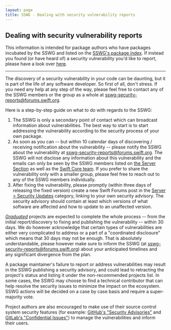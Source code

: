 ```yaml
---
layout: page
title: SSWG - Dealing with security vulnerability reports
---
```


## Dealing with security vulnerability reports

This information is intended for package authors who have packages incubated by the SSWG and listed on the [SSWG's package index](/documentation/server/#projects). If instead you found (or have heard of) a security vulnerability you'd like to report, please have a look over [here](/sswg/security/contributor-found-vulnerability.html).

---

The discovery of a security vulnerability in your code can be daunting, but it is part of the life of any software developer. So first of all, don't stress. If you need any help at any step of the way, please feel free to contact any of the SSWG members or the group as a whole at [sswg-security-reports@forums.swift.org](mailto:sswg-security-reports@forums.swift.org).

Here is a step-by-step guide on what to do with regards to the SSWG:

1. The SSWG is only a secondary point of contact which can broadcast information about vulnerabilities. The best way to start is to start addressing the vulnerability according to the security process of your own package.
2. As soon as you can -- but within 10 calendar days of discovering / receiving notification about the vulnerability -- please notify the SSWG about the vulnerability at [sswg-security-reports@forums.swift.org](mailto:sswg-security-reports@forums.swift.org). The SSWG will not disclose any information about this vulnerability and the emails can only be seen by the SSWG members listed on [the Server Section](/documentation/server/) as well as the [Swift Core team](/community/#community-structure). If you prefer to share the vulnerability only with a smaller group, please feel free to reach out to any of the SSWG members individually.
3. After fixing the vulnerability, please promptly (within three days of releasing the fixed version) create a new Swift Forums post in the [Server > Security Updates](https://forums.swift.org/c/server/security-updates/50) category, linking to your own security advisory. The security advisory should contain at least which versions of what software are affected and how to update to an unaffected version.

[_Graduated_](/sswg/incubation-process.html#process-diagram) projects are expected to complete the whole process -- from the initial report/discovery to fixing and publishing the vulnerability -- within 30 days. We do however acknowledge that certain types of vulnerabilities are either very complicated to address or a part of a "coordinated disclosure" which means that 30 days may not be enough. That is absolutely understandable, please however make sure to inform the SSWG (at [sswg-security-reports@forums.swift.org](mailto:sswg-security-reports@forums.swift.org)) about your anticipated timelines and any significant divergence from the plan.

A package maintainer's failure to report or address vulnerabilities may result in the SSWG publishing a security advisory, and could lead to retracting the project's status and listing it under the non-recommended projects list. In some cases, the SSWG may choose to find a technical contributor that can help resolve the security issues to minimize the impact on the ecosystem. SSWG actions will be decided on a case by case basis and require a super-majority vote.

Project authors are also encouraged to make use of their source control system security features (for example: [GitHub's "Security Advisories"](https://docs.github.com/en/github/managing-security-vulnerabilities/about-github-security-advisories) and [GitLab's "Confidential Issues"](https://docs.gitlab.com/ee/user/project/issues/confidential_issues.html)) to manage the vulnerabilities and inform their users.
